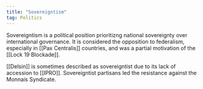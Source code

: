 ```yaml
---
title: "Sovereigntism"
tag: Politics
---
```


Sovereigntism is a political position prioritizng national sovereignty over international governance. It is considered the opposition to federalism, especially in [[Pax Centralis]] countries, and was a partial motivation of the [[Lock 19 Blockade]].

[[Delsin]] is sometimes described as sovereigntist due to its lack of accession to [[IPRO]]. Sovereigntist partisans led the resistance against the Monnais Syndicate.
